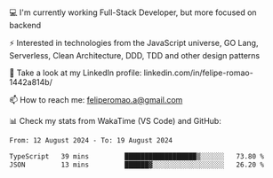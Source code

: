 💻 I'm currently working Full-Stack Developer, but more focused on backend

⚡ Interested in technologies from the JavaScript universe, GO Lang, Serverless, Clean Architecture, DDD, TDD and other design patterns

👥 Take a look at my LinkedIn profile: linkedin.com/in/felipe-romao-1442a814b/

📫 How to reach me: feliperomao.a@gmail.com

📊 Check my stats from WakaTime (VS Code) and GitHub:

<!--START_SECTION:waka-->

```txt
From: 12 August 2024 - To: 19 August 2024

TypeScript   39 mins         ██████████████████▒░░░░░░   73.80 %
JSON         13 mins         ██████▓░░░░░░░░░░░░░░░░░░   26.20 %
```

<!--END_SECTION:waka-->

